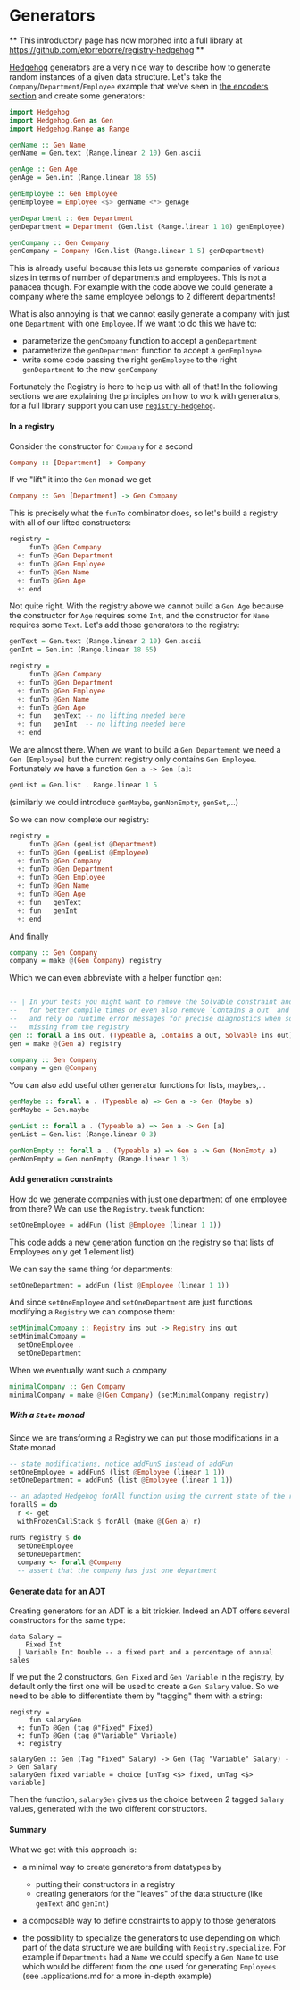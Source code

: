 # Generators

** This introductory page has now morphed into a full library at https://github.com/etorreborre/registry-hedgehog **

[Hedgehog](https://github.com/hedgehogqa/haskell-hedgehog) generators are a very nice way to describe how to generate random instances of a given data structure. Let's take the `Company`/`Department`/`Employee` example that we've seen in [the encoders section](./encoders) and create some generators:
```haskell
import Hedgehog
import Hedgehog.Gen as Gen
import Hedgehog.Range as Range

genName :: Gen Name
genName = Gen.text (Range.linear 2 10) Gen.ascii

genAge :: Gen Age
genAge = Gen.int (Range.linear 18 65)

genEmployee :: Gen Employee
genEmployee = Employee <$> genName <*> genAge

genDepartment :: Gen Department
genDepartment = Department (Gen.list (Range.linear 1 10) genEmployee)

genCompany :: Gen Company
genCompany = Company (Gen.list (Range.linear 1 5) genDepartment)
```

This is already useful because this lets us generate companies of various sizes in terms of number of departments and employees. This is not a panacea though. For example with the code above we could generate a company where the same employee belongs to 2 different departments!

What is also annoying is that we cannot easily generate a company with just one `Department` with one `Employee`. If we want to do this we have to:

 - parameterize the `genCompany` function to accept a `genDepartment`
 - parameterize the `genDepartment` function to accept a `genEmployee`
 - write some code passing the right `genEmployee` to the right `genDepartment` to the new `genCompany`

Fortunately the Registry is here to help us with all of that! In the following sections we are explaining the principles on how to work with generators, for a full library support you can use [`registry-hedgehog`](https://github.com/etorreborre/registry-hedgehog).

#### In a registry

Consider the constructor for `Company` for a second
```haskell
Company :: [Department] -> Company
```
If we "lift" it into the `Gen` monad we get
```haskell
Company :: Gen [Department] -> Gen Company
```
This is precisely what the `funTo` combinator does, so let's build a registry with all of our lifted constructors:
```haskell
registry =
     funTo @Gen Company
  +: funTo @Gen Department
  +: funTo @Gen Employee
  +: funTo @Gen Name
  +: funTo @Gen Age
  +: end
```

Not quite right. With the registry above we cannot build a `Gen Age` because the constructor for `Age` requires some `Int`, and the constructor for `Name` requires some `Text`. Let's add those generators to the registry:
```haskell
genText = Gen.text (Range.linear 2 10) Gen.ascii
genInt = Gen.int (Range.linear 18 65)

registry =
     funTo @Gen Company
  +: funTo @Gen Department
  +: funTo @Gen Employee
  +: funTo @Gen Name
  +: funTo @Gen Age
  +: fun   genText -- no lifting needed here
  +: fun   genInt  -- no lifting needed here
  +: end
```
We are almost there. When we want to build a `Gen Departement` we need a `Gen [Employee]` but the current registry only contains `Gen Employee`. Fortunately we have a function `Gen a -> Gen [a]`:
```haskell
genList = Gen.list . Range.linear 1 5
```
(similarly we could introduce `genMaybe`, `genNonEmpty`, `genSet`,...)

So we can now complete our registry:
```haskell
registry =
     funTo @Gen (genList @Department)
  +: funTo @Gen (genList @Employee)
  +: funTo @Gen Company
  +: funTo @Gen Department
  +: funTo @Gen Employee
  +: funTo @Gen Name
  +: funTo @Gen Age
  +: fun   genText
  +: fun   genInt
  +: end
```
And finally
```haskell
company :: Gen Company
company = make @(Gen Company) registry
```
Which we can even abbreviate with a helper function `gen`:
```haskell

-- | In your tests you might want to remove the Solvable constraint and use `makeFast`
--   for better compile times or even also remove `Contains a out` and use `makeUnsafe`
--   and rely on runtime error messages for precise diagnostics when something is
--   missing from the registry
gen :: forall a ins out. (Typeable a, Contains a out, Solvable ins out) => Gen a
gen = make @(Gen a) registry

company :: Gen Company
company = gen @Company
```

You can also add useful other generator functions for lists, maybes,...
```haskell
genMaybe :: forall a . (Typeable a) => Gen a -> Gen (Maybe a)
genMaybe = Gen.maybe

genList :: forall a . (Typeable a) => Gen a -> Gen [a]
genList = Gen.list (Range.linear 0 3)

genNonEmpty :: forall a . (Typeable a) => Gen a -> Gen (NonEmpty a)
genNonEmpty = Gen.nonEmpty (Range.linear 1 3)
```

#### Add generation constraints

How do we generate companies with just one department of one employee from there? We can use the `Registry.tweak` function:
```haskell
setOneEmployee = addFun (list @Employee (linear 1 1))
```
This code adds a new generation function on the registry so that lists of Employees only get 1 element
 list)

We can say the same thing for departments:
```haskell
setOneDepartment = addFun (list @Employee (linear 1 1))
```
And since `setOneEmployee` and `setOneDepartment` are just functions modifying a `Registry` we can compose them:
```haskell
setMinimalCompany :: Registry ins out -> Registry ins out
setMinimalCompany =
  setOneEmployee .
  setOneDepartment
```

When we eventually want such a company
```haskell
minimalCompany :: Gen Company
minimalCompany = make @(Gen Company) (setMinimalCompany registry)
```

##### With a `State` monad

Since we are transforming a Registry we can put those modifications in a State monad
```haskell
-- state modifications, notice addFunS instead of addFun
setOneEmployee = addFunS (list @Employee (linear 1 1))
setOneDepartment = addFunS (list @Employee (linear 1 1))

-- an adapted Hedgehog forAll function using the current state of the registry
forallS = do
  r <- get
  withFrozenCallStack $ forAll (make @(Gen a) r)

runS registry $ do
  setOneEmployee
  setOneDepartment
  company <- forall @Company
  -- assert that the company has just one department
```

#### Generate data for an ADT

Creating generators for an ADT is a bit trickier. Indeed an ADT offers several constructors for the same
type:
```
data Salary =
    Fixed Int
  | Variable Int Double -- a fixed part and a percentage of annual sales
```

If we put the 2 constructors, `Gen Fixed` and `Gen Variable` in the registry, by default only the first one will be
used to create a `Gen Salary` value. So we need to be able to differentiate them by "tagging" them with a string:
```
registry =
     fun salaryGen
  +: funTo @Gen (tag @"Fixed" Fixed)
  +: funTo @Gen (tag @"Variable" Variable)
  +: registry

salaryGen :: Gen (Tag "Fixed" Salary) -> Gen (Tag "Variable" Salary) -> Gen Salary
salaryGen fixed variable = choice [unTag <$> fixed, unTag <$> variable]
```

Then the function, `salaryGen` gives us the choice between 2 tagged `Salary` values, generated with the two different constructors.

#### Summary

What we get with this approach is:

 - a minimal way to create generators from datatypes by
     - putting their constructors in a registry
     - creating generators for the "leaves" of the data structure (like `genText` and `genInt`)

 - a composable way to define constraints to apply to those generators

 - the possibility to specialize the generators to use depending on which part of the data structure we are building with `Registry.specialize`. For example if `Departments` had a `Name` we could specify a `Gen Name` to use which would be different from the one used for generating `Employees` (see .applications.md for a more in-depth example)
